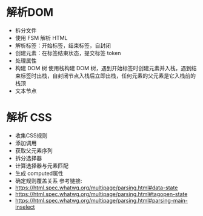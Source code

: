 # 解析DOM
- 拆分文件
- 使用 FSM 解析 HTML
- 解析标签：开始标签，结束标签，自封闭
- 创建元素：在标签结束状态，提交标签 token
- 处理属性
- 构建 DOM 树 使用栈构建 DOM 树，遇到开始标签时创建元素并入栈，遇到结束标签时出栈，自封闭节点入栈后立即出栈，任何元素的父元素是它入栈前的栈顶
- 文本节点
# 解析 CSS
- 收集CSS规则
- 添加调用
- 获取父元素序列
- 拆分选择器
- 计算选择器与元素匹配
- 生成 computed属性
- 确定规则覆盖关系
参考链接:
- https://html.spec.whatwg.org/multipage/parsing.html#data-state
- https://html.spec.whatwg.org/multipage/parsing.html#tagopen-state
- https://html.spec.whatwg.org/multipage/parsing.html#parsing-main-inselect